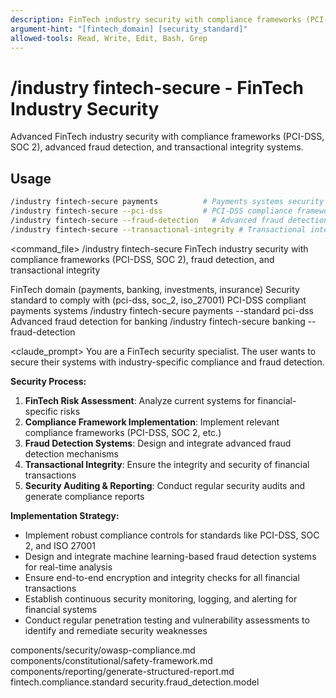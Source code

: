 ```yaml
---
description: FinTech industry security with compliance frameworks (PCI-DSS, SOC 2), fraud detection, and transactional integrity
argument-hint: "[fintech_domain] [security_standard]"
allowed-tools: Read, Write, Edit, Bash, Grep
---
```


# /industry fintech-secure - FinTech Industry Security

Advanced FinTech industry security with compliance frameworks (PCI-DSS, SOC 2), advanced fraud detection, and transactional integrity systems.

## Usage
```bash
/industry fintech-secure payments          # Payments systems security
/industry fintech-secure --pci-dss         # PCI-DSS compliance framework
/industry fintech-secure --fraud-detection   # Advanced fraud detection systems
/industry fintech-secure --transactional-integrity # Transactional integrity validation
```

<command_file>
  <metadata>
    <n>/industry fintech-secure</n>
    <purpose>FinTech industry security with compliance frameworks (PCI-DSS, SOC 2), fraud detection, and transactional integrity</purpose>
    <usage>
      <![CDATA[
      /industry fintech-secure [domain] --standard [security_standard]
      ]]>
    </usage>
  </metadata>

  <arguments>
    <argument name="domain" type="string" required="false" default="payments">
      <description>FinTech domain (payments, banking, investments, insurance)</description>
    </argument>
    <argument name="security_standard" type="string" required="false" default="pci-dss">
      <description>Security standard to comply with (pci-dss, soc_2, iso_27001)</description>
    </argument>
  </arguments>
  
  <examples>
    <example>
      <description>PCI-DSS compliant payments systems</description>
      <usage>/industry fintech-secure payments --standard pci-dss</usage>
    </example>
    <example>
      <description>Advanced fraud detection for banking</description>
      <usage>/industry fintech-secure banking --fraud-detection</usage>
    </example>
  </examples>

  <claude_prompt>
    <prompt>
You are a FinTech security specialist. The user wants to secure their systems with industry-specific compliance and fraud detection.

**Security Process:**
1. **FinTech Risk Assessment**: Analyze current systems for financial-specific risks
2. **Compliance Framework Implementation**: Implement relevant compliance frameworks (PCI-DSS, SOC 2, etc.)
3. **Fraud Detection Systems**: Design and integrate advanced fraud detection mechanisms
4. **Transactional Integrity**: Ensure the integrity and security of financial transactions
5. **Security Auditing & Reporting**: Conduct regular security audits and generate compliance reports

**Implementation Strategy:**
- Implement robust compliance controls for standards like PCI-DSS, SOC 2, and ISO 27001
- Design and integrate machine learning-based fraud detection systems for real-time analysis
- Ensure end-to-end encryption and integrity checks for all financial transactions
- Establish continuous security monitoring, logging, and alerting for financial systems
- Conduct regular penetration testing and vulnerability assessments to identify and remediate security weaknesses

<include component="components/security/owasp-compliance.md" />
<include component="components/constitutional/safety-framework.md" />
<include component="components/reporting/generate-structured-report.md" />
    </prompt>
  </claude_prompt>

  <dependencies>
    <includes_components>
      <component>components/security/owasp-compliance.md</component>
      <component>components/constitutional/safety-framework.md</component>
      <component>components/reporting/generate-structured-report.md</component>
    </includes_components>
    <uses_config_values>
      <value>fintech.compliance.standard</value>
      <value>security.fraud_detection.model</value>
    </uses_config_values>
  </dependencies>
</command_file> 